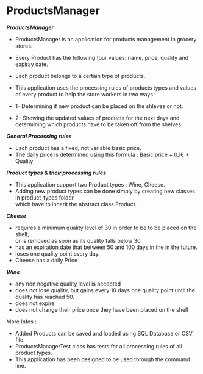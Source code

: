 # ProductsManager

*******ProductsManager*******

- ProductsManager is an application for products management in 
  grocery stores.
  
- Every Product has the following four values: name, price, quality and expiray date.
- Each product belongs to a certain type of products. 
- This application uses the processing rules of products types and values of every product
  to help the store workers in two ways :
  
- 1- Determining if new product can be placed on the shleves or not.
- 2- Showing the updated values of products for the next days and 
     determining which products have to be taken off from the shelves.
 

*******General Processing rules*******

- Each product has a fixed, not variable basic price.
- The daily price is determined using this formula : Basic price + 0,1€ * Quality

*******Product types & their processing rules******* 

- This application support two Product types : Wine, Cheese.
- Adding new product types can be done simply by creating new classes in product_types folder  
  which have to inherit the abstract class Product.
  
*******Cheese*******
- requires a minimum quality level of 30 in order to be to be placed on the shelf,<br />
or is removed as soon as its quality falls below 30.<br />
- has an expiration date that
between 50 and 100 days in the
in the future.<br />
- loses one quality point
every day.<br />
- Cheese has a daily Price<br />
 
 *******Wine*******
 
- any non negative quality level is accepted<br />
- does not lose quality, but gains
every 10 days one quality point 
until the quality has reached 50.<br />
- does not expire<br />
- does not change their price once they have been
placed on the shelf       
  
More Infos :

- Added Products can be saved and loaded using SQL Database or CSV file.
- ProductsManagerTest class has tests for all processing rules of all product types.
- This application has been designed to be used through the command line.
